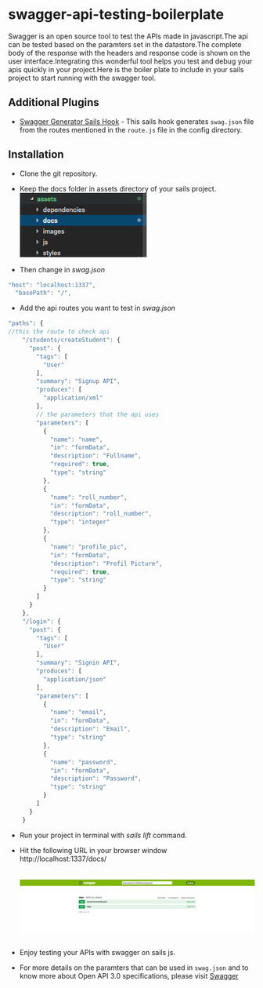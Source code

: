 # swagger-api-testing-boilerplate
Swagger is an open source tool to test the APIs made in javascript.The api can be tested based on the paramters set in the datastore.The complete body of the response with the headers and response code is shown on the user interface.Integrating this wonderful tool helps you test and debug your apis quickly in your project.Here is the boiler plate to include in your sails project to start running with the swagger tool.

## Additional Plugins
- [Swagger Generator Sails Hook](https://www.npmjs.com/package/sails-hook-swagger-generator)  - This sails hook generates `swag.json` file from the routes mentioned in the `route.js` file in the config directory.

## Installation

* Clone the git repository.

* Keep the docs folder in assets directory of your sails project.<br/>
![assests hierarchy](/images/assets.png)

* Then change in *swag.json*
```javascript
"host": "localhost:1337",
  "basePath": "/",
```

* Add the api routes you want to test in *swag.json*
```javascript
"paths": {  
//this the route to check api
    "/students/createStudent": {
      "post": {
        "tags": [
          "User"
        ],
        "summary": "Signup API",
        "produces": [
          "application/xml"
        ],
        // the parameters that the api uses
        "parameters": [
          {
            "name": "name",
            "in": "formData",
            "description": "Fullname",
            "required": true,
            "type": "string"
          },
          {
            "name": "roll_number",
            "in": "formData",
            "description": "roll_number",
            "type": "integer"
          },
          {
            "name": "profile_pic",
            "in": "formData",
            "description": "Profil Picture",
            "required": true,
            "type": "string"
          }
        ]
      }
    },
    "/login": {
      "post": {
        "tags": [
          "User"
        ],
        "summary": "Signin API",
        "produces": [
          "application/json"
        ],
        "parameters": [
          {
            "name": "email",
            "in": "formData",
            "description": "Email",
            "type": "string"
          },
          {
            "name": "password",
            "in": "formData",
            "description": "Password",
            "type": "string"
          }
        ]
      }
    }
```
* Run your project in terminal with *sails lift* command.
* Hit the following URL in your browser window
http://localhost:1337/docs/ <br/><br/><br/>
![swagger-ui](/images/swaggger-ui.png)
<br/><br/>

* Enjoy testing your APIs with swagger on sails js.

* For more details on the paramters that can be used in `swag.json` and to know more about Open API 3.0 specifications, please visit [Swagger](https://swagger.io/)
